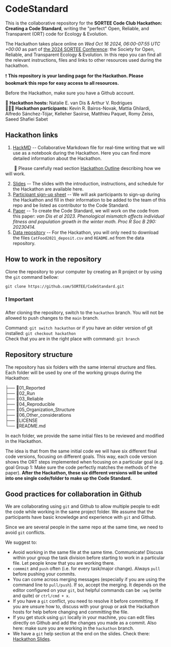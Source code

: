 # CodeStandard

This is the collaborative repository for the **SORTEE Code Club Hackathon: Creating a Code Standard**, writing the "perfect" Open, Reliable, and Transparent (ORT) code for Ecology & Evolution.

The Hackathon takes place online on _Wed Oct 16 2024, 06:00-07:55 UTC +00:00_ as part of [the 2024 SORTEE Conference](https://www.sortee.org/upcoming/): the Society for Open, Reliable, and Transparent Ecology & Evolution. In this repo you can find all the relevant instructions, files and links to other resources used during the hackathon. 

❗ **This repository is your landing page for the Hackathon. Please bookmark this repo for easy access to all resources.**

Before the Hackathon, make sure you have a Github account. 

🙋 **Hackathon hosts:** Natalie E. van Dis & Arthur V. Rodrigues  
🧑‍🤝‍🧑 **Hackathon participants:** Kevin R. Bairos-Novak, Mattia Ghilardi, Alfredo Sánchez-Tójar, Kelleher Saoirse, Matthieu Paquet, Romy Zeiss, Saeed Shafiei Sabet

## Hackathon links

1. [HackMD](https://hackmd.io/kxNotAiRQdaIq62pkQ2K_A) -- Collaborative Markdown file for real-time writing that we will use as a notebook during the Hackathon. Here you can find more detailed information about the Hackathon.

&nbsp;&nbsp;&nbsp;&nbsp;&nbsp;&nbsp; :page_facing_up: Please carefully read section [Hackathon Outline](https://hackmd.io/kxNotAiRQdaIq62pkQ2K_A#Hackathon-outline) describing how we will work. 

2. [Slides](https://docs.google.com/presentation/d/1fSY_UCjT8Wz---Ultba62r_sItDC2qKkmnwcY78LEuY/edit?usp=sharing) -- The slides with the introduction, instructions, and schedule for the Hackathon are available here. 
3. [Participant sign-up sheet](https://docs.google.com/spreadsheets/d/1U3LnAbkklFMbEmkUIWbzjq7RAtb_xPedyc2VvixNRDE/edit?usp=sharing) -- We will ask participants to sign-up during the Hackathon and fill in their information to be added to the team of this repo and be listed as contributor to the Code Standard. 
4. [Paper](https://royalsocietypublishing.org/doi/10.1098/rspb.2023.0414) -- To create the Code Standard, we will work on the code from this paper: _van Dis et al 2023. Phenological mismatch affects individual fitness and population growth in the winter moth. Proc R Soc B 290: 20230414._
5. [Data repository](https://datadryad.org/stash/dataset/doi:10.5061/dryad.m905qfv5p) -- For the Hackathon, you will only need to download the files ```CatFood2021_deposit.csv``` and ```README.md``` from the data repository.

## How to work in the repository

Clone the repository to your computer by creating an R project or by using the `git` command bellow: 

`git clone https://github.com/SORTEE/CodeStandard.git` 

### ❗ Important

After cloning the repository, switch to the `hackathon` branch. You will not be allowed to push changes to the `main` branch.     

Command: `git switch hackathon` or if you have an older version of git installed: `git checkout hackathon`    
Check that you are in the right place with command: `git branch`  

## Repository structure

The repository has six folders with the same internal structure and files. Each folder will be used by one of the working groups during the Hackathon: 

├── :open_file_folder:01_Reported  
├── :open_file_folder:02_Run  
├── :open_file_folder:03_Reliable  
├── :open_file_folder:04_Reproducible  
├── :open_file_folder:05_Organization_Structure  
├── :open_file_folder:06_Other_considerations   
├── :page_facing_up:LICENSE  
└── :page_facing_up:README.md  

In each folder, we provide the same initial files to be reviewed and modified in the Hackathon. 

The idea is that from the same initial code we will have six different final code versions, focusing on different goals. This way, each code version shows the ORT steps implemented when focusing on a particular goal (e.g. goal Group 1: Make sure the code perfectly matches the methods of the paper). **After the Hackathon, these six different versions will be united into one single code/folder to make up the Code Standard.**

## Good practices for collaboration in Github

We are collaborating using `git` and Github to allow multiple people to edit the code while working in the same project folder. We assume that the participants have basic knowledge and experience with `git` and Github. 

Since we are several people in the same repo at the same time, we need to avoid `git` conflicts. 

We suggest to: 

- Avoid working in the same file at the same time. Communicate! Discuss within your group the task division before starting to work in a particular file. Let people know that you are working there. 
- `commmit` and `push` often (i.e. for every task/major change). Always `pull` before pushing your commits. 
- You can come across merging messages (especially if you are using the command line to ```pull/push```). If so, accept the merging. It depends on the editor configured on your `git`, but helpful commands can be `:wq` (write and quite) or `ctrl/cmd + x`.
- If you have a `git` conflict, you need to resolve it before committing. If you are unsure how to, discuss with your group or ask the Hackathon hosts for help before changing and committing the file. 
- If you get stuck using `git` locally in your machine, you can edit files directly on Github and add the changes you made as a commit. Also here: make sure you are working in the `hackathon` branch.
- We have a `git` help section at the end on the slides. Check there: [Hackathon Slides](https://docs.google.com/presentation/d/1fSY_UCjT8Wz---Ultba62r_sItDC2qKkmnwcY78LEuY/edit?usp=sharing).


